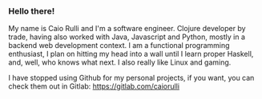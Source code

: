 ### Hello there!

My name is Caio Rulli and I'm a software engineer. Clojure developer by trade,
having also worked with Java, Javascript and Python, mostly in a backend web
development context. I am a functional programming enthusiast, I plan on hitting
my head into a wall until I learn proper Haskell, and, well, who knows what
next. I also really like Linux and gaming.

I have stopped using Github for my personal projects, if you want, you can check
them out in Gitlab: https://gitlab.com/caiorulli
